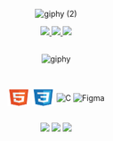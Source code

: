 <div align="center">
<div>
  
 ![giphy (2)](https://user-images.githubusercontent.com/72365134/172886021-dd3c1ec2-014a-4df8-ae70-2fef7378f652.gif) 
   
   <div>
      <a href="https://github.com/rodrigofries01">
      <img height="180em" src="https://github-readme-stats.vercel.app/api?username=rodrigofries01&show_icons=true&theme=highcontrast&include_all_commits=true&count_private=true"/>
      <img height="180em" src="https://github-readme-stats.vercel.app/api/top-langs/?username=rodrigofries01&layout=compact&langs_count=7&theme=highcontrast"/>
      <img height="180em" src="https://github-readme-stats.vercel.app/api/top-langs/?username=rodrigofries01&layout=compact&langs_count=7&theme=highcontrast"/>
     </a>
   </div>
</div><br>  
  
  
  ![giphy](https://user-images.githubusercontent.com/72365134/172878747-560a555b-eada-406c-a487-a875656d46f9.gif) 
  
   ##

<div align="center">
 <div style="display: inline_block"><br>
    <img align="center" alt="HTML" height="30" width="40" src="https://raw.githubusercontent.com/devicons/devicon/master/icons/html5/html5-original.svg">
    <img align="center" alt="CSS" height="30" width="40" src="https://raw.githubusercontent.com/devicons/devicon/master/icons/css3/css3-original.svg">
    <img align="center" alt="C" height="30" width="40" src="https://cdn.jsdelivr.net/gh/devicons/devicon/icons/c/c-original.svg">
    <img align="center" alt="Figma" height="30" width="40" src="https://cdn.jsdelivr.net/gh/devicons/devicon/icons/figma/figma-original.svg">
  </div><!--center-->
 

 
 ## 
 
 
  <div> 
    <a href="https://instagram.com/rodrigofries2000" target="_blank"><img src="https://img.shields.io/badge/-Instagram-%23E4405F?style=for-the-badge&logo=instagram&logoColor=white" target="_blank"></a>
    <a href = "mailto:rfries24@gmail.com"><img src="https://img.shields.io/badge/-Gmail-%23333?style=for-the-badge&logo=gmail&logoColor=white" target="_blank"></a>
    <a href="https://www.linkedin.com/in/rodrigo-fries-75b477217" target="_blank"><img src="https://img.shields.io/badge/-LinkedIn-%230077B5?style=for-the-badge&logo=linkedin&logoColor=white" target="_blank"></a> 
  </div>
 
 </div><!--center-->

   

